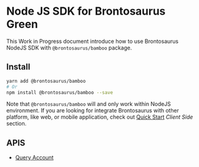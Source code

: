 # Node JS SDK for Brontosaurus Green

This Work in Progress document introduce how to use Brontosaurus NodeJS SDK with `@brontosaurus/bamboo` package.

## Install

```sh
yarn add @brontosaurus/bamboo
# Or
npm install @brontosaurus/bamboo --save
```

Note that `@brontosaurus/bamboo` will and only work within NodeJS environment. If you are looking for integrate Brontosaurus with other platform, like web, or mobile application, check out [Quick Start](../quick-start.md) _Client Side_ section.

## APIS

-   [Query Account](../sdk/bamboo/query-account.md)

